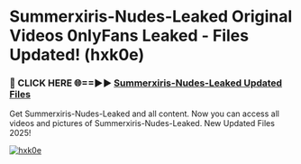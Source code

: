 # Summerxiris-Nudes-Leaked Original Videos 0nlyFans Leaked - Files Updated! (hxk0e)

<h3>🔴 CLICK HERE 🌐==►► <a href="https://tinyurl.com/4mcuefdz" rel="nofollow">Summerxiris-Nudes-Leaked Updated Files</a></h3>

Get Summerxiris-Nudes-Leaked and all content. Now you can access all videos and pictures of Summerxiris-Nudes-Leaked. New Updated Files 2025!

[![hxk0e](https://i.imgur.com/StAQSOY.gif)](https://tinyurl.com/4mcuefdz)
